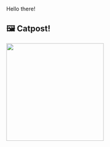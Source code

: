 Hello there!



## 🖼️ Catpost!

<sub>
    <img src="https://cdn2.thecatapi.com/images/adt.jpg" height="256">
</sub>

